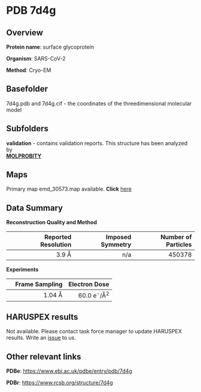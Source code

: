 # PDB 7d4g

## Overview

**Protein name**: surface glycoprotein

**Organism**: SARS-CoV-2

**Method**: Cryo-EM



## Basefolder

7d4g.pdb and 7d4g.cif - the coordinates of the threedimensional molecular model

## Subfolders





**validation** - contains validation reports. This structure has been analyzed by <br>  [**MOLPROBITY**](https://github.com/thorn-lab/coronavirus_structural_task_force/tree/master/pdb/surface_glycoprotein/SARS-CoV-2/7d4g/validation/molprobity)   



## Maps

Primary map emd_30573.map available. **Click** [here](http://ftp.wwpdb.org/pub/emdb/structures/EMD-30573/map/) 

## Data Summary
**Reconstruction Quality and Method**

|   | Reported Resolution | Imposed Symmetry | Number of Particles |
|---|-------------:|----------------:|--------------:|
|   |3.9 Å|n/a|450378|

**Experiments**

|   | Frame Sampling | Electron Dose |
|---|-------------:|----------------:|
|   |1.04 Å|60.0 e<sup>-</sup>/Å<sup>2</sup>|

## HARUSPEX results

Not available. Please contact task force manager to update HARUSPEX results. Write an [issue](https://github.com/thorn-lab/coronavirus_structural_task_force/issues) to us.

## Other relevant links 
**PDBe**:  https://www.ebi.ac.uk/pdbe/entry/pdb/7d4g
 
**PDBr**: https://www.rcsb.org/structure/7d4g 
